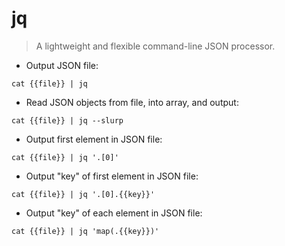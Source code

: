 # jq

> A lightweight and flexible command-line JSON processor.

- Output JSON file:

`cat {{file}} | jq`

- Read JSON objects from file, into array, and output:

`cat {{file}} | jq --slurp`

- Output first element in JSON file:

`cat {{file}} | jq '.[0]'`

- Output "key" of first element in JSON file:

`cat {{file}} | jq '.[0].{{key}}'`

- Output "key" of each element in JSON file:

`cat {{file}} | jq 'map(.{{key}})'`
